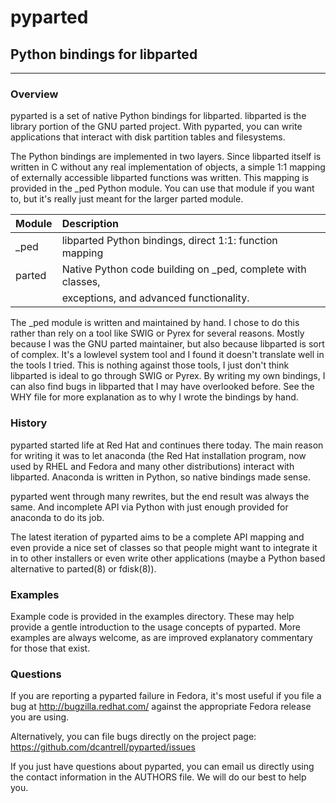 # pyparted

## Python bindings for libparted

---

### Overview

pyparted is a set of native Python bindings for libparted.  libparted
is the library portion of the GNU parted project.  With pyparted, you
can write applications that interact with disk partition tables and
filesystems.

The Python bindings are implemented in two layers.  Since libparted
itself is written in C without any real implementation of objects, a
simple 1:1 mapping of externally accessible libparted functions was
written.  This mapping is provided in the _ped Python module.  You can
use that module if you want to, but it's really just meant for the
larger parted module.

| Module  | Description                                                 |
| :------ | :---------------------------------------------------------- |
| _ped    | libparted Python bindings, direct 1:1: function mapping     |
| parted  | Native Python code building on _ped, complete with classes, |
|         | exceptions, and advanced functionality.                     |

The _ped module is written and maintained by hand.  I chose to do this
rather than rely on a tool like SWIG or Pyrex for several reasons.
Mostly because I was the GNU parted maintainer, but also because
libparted is sort of complex.  It's a lowlevel system tool and I found
it doesn't translate well in the tools I tried.  This is nothing
against those tools, I just don't think libparted is ideal to go
through SWIG or Pyrex.  By writing my own bindings, I can also find
bugs in libparted that I may have overlooked before.  See the WHY file
for more explanation as to why I wrote the bindings by hand.

### History

pyparted started life at Red Hat and continues there today.  The main
reason for writing it was to let anaconda (the Red Hat installation
program, now used by RHEL and Fedora and many other distributions)
interact with libparted.  Anaconda is written in Python, so native
bindings made sense.

pyparted went through many rewrites, but the end result was always the
same.  And incomplete API via Python with just enough provided for
anaconda to do its job.

The latest iteration of pyparted aims to be a complete API mapping and
even provide a nice set of classes so that people might want to
integrate it in to other installers or even write other applications
(maybe a Python based alternative to parted(8) or fdisk(8)).

### Examples

Example code is provided in the examples directory.  These may help
provide a gentle introduction to the usage concepts of pyparted.  More
examples are always welcome, as are improved explanatory commentary
for those that exist.

### Questions

If you are reporting a pyparted failure in Fedora, it's most useful if
you file a bug at http://bugzilla.redhat.com/ against the appropriate
Fedora release you are using.

Alternatively, you can file bugs directly on the project page:
https://github.com/dcantrell/pyparted/issues

If you just have questions about pyparted, you can email us directly
using the contact information in the AUTHORS file.  We will do our
best to help you.
